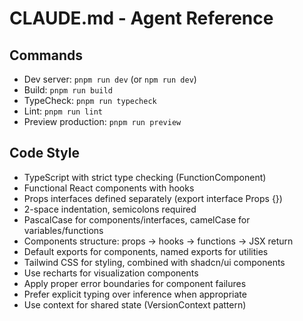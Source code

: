 # CLAUDE.md - Agent Reference

## Commands
- Dev server: `pnpm run dev` (or `npm run dev`)
- Build: `pnpm run build` 
- TypeCheck: `pnpm run typecheck`
- Lint: `pnpm run lint`
- Preview production: `pnpm run preview`

## Code Style
- TypeScript with strict type checking (FunctionComponent<Props>)
- Functional React components with hooks
- Props interfaces defined separately (export interface Props {})
- 2-space indentation, semicolons required
- PascalCase for components/interfaces, camelCase for variables/functions
- Components structure: props → hooks → functions → JSX return
- Default exports for components, named exports for utilities
- Tailwind CSS for styling, combined with shadcn/ui components
- Use recharts for visualization components
- Apply proper error boundaries for component failures
- Prefer explicit typing over inference when appropriate
- Use context for shared state (VersionContext pattern)